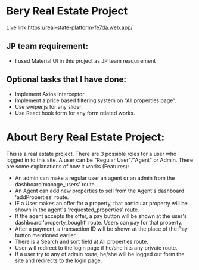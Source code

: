 # Bery Real Estate Project
Live link:https://real-state-platform-fe7da.web.app/

## JP team requirement:
- I used Material UI in this project as JP team reaquirement
## Optional tasks that I have done:

- Implement Axios interceptor
- Implement a price based filtering system on “All properties page”.
- Use swiper.js for any slider.
- Use React hook form for any form related works.

# About Bery Real Estate Project:
This is a real estate project. There are 3 possible roles for a user who logged in to this site. A user can be "Regular User"/"Agent" or Admin.
There are some explanations of how it works (Features):
- An admin can make a regular user an agent or an admin from the dashboard'manage_users' route.
- An Agent can add new properties to sell from the Agent's dashboard 'addProperties' route.
- IF a User makes an offer for a property, that particular property will be shown in the agent's 'requested_properties' route.
- If the agent accepts the offer, a pay button will be shown at the user's dashboard 'property_bought' route. Users can pay for that property.
- After a payment, a transaction ID will be shown at the place of the Pay button mentioned earlier.
- There is a Search and sort field at All properties route.
- User will redirect to the login page if he/she hits any private route.
- If a user try to any of admin route, he/she will be logged out form the site and redirects to the login page.